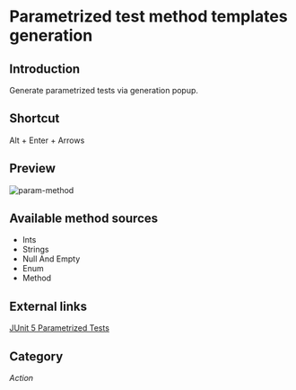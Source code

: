 # Parametrized test method templates generation

## Introduction
Generate parametrized tests via generation popup.

## Shortcut
Alt + Enter + Arrows

## Preview
![param-method](https://user-images.githubusercontent.com/23218302/162581204-dce3aee1-b7be-41c7-bdc6-ff73c566784c.gif)

## Available method sources
* Ints
* Strings
* Null And Empty
* Enum
* Method

## External links
[JUnit 5 Parametrized Tests](https://junit.org/junit5/docs/current/user-guide/#writing-tests-parameterized-tests)

## Category
_Action_
